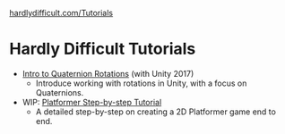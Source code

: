 [hardlydifficult.com/Tutorials](https://hardlydifficult.com/Tutorials)

# Hardly Difficult Tutorials

- [Intro to Quaternion Rotations](Quaternions.md) (with Unity 2017)
  - Introduce working with rotations in Unity, with a focus on Quaternions.
- WIP: [Platformer Step-by-step Tutorial](Platformer/Outline.md)
  - A detailed step-by-step on creating a 2D Platformer game end to end.